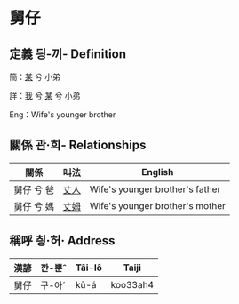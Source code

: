 # 舅仔
## 定義 딍-끼- Definition
簡：[某](member18.md) 兮 小弟

詳：[我](member1.md) 兮 [某](member18.md) 兮 小弟

Eng：Wife's younger brother

## 關係 관·희- Relationships

關係 | 叫法 | English
--- | --- | --- 
舅仔 兮 爸 | [丈人](member62.md) | Wife's younger brother's father
舅仔 兮 媽 | [丈姆](member63.md) | Wife's younger brother's mother


## 稱呼 칑·허· Address

漢諺 | 깐-뿐ˆ | Tâi-lô | Taiji
--- | --- | --- | --- 
舅仔 | 구-아ˊ | kū-á | koo33ah4 

